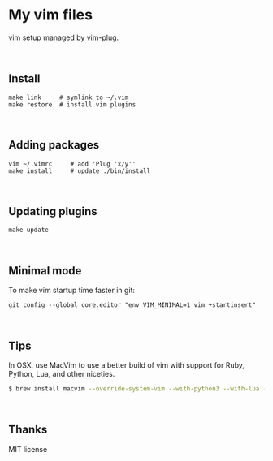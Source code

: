 # My vim files

vim setup managed by [vim-plug].

<br>

## Install

```
make link     # symlink to ~/.vim
make restore  # install vim plugins
```

<br>

## Adding packages

```
vim ~/.vimrc     # add 'Plug 'x/y''
make install     # update ./bin/install
```

<br>

## Updating plugins

```
make update
```

<br>

## Minimal mode

To make vim startup time faster in git:

```
git config --global core.editor "env VIM_MINIMAL=1 vim +startinsert"
```

<br>

## Tips

In OSX, use MacVim to use a better build of vim with support for Ruby, Python, Lua, and other niceties.

```sh
$ brew install macvim --override-system-vim --with-python3 --with-lua --with-luajit
```

<br>

## Thanks

MIT license

[vim-plug]: https://github.com/junegunn/vim-plug

